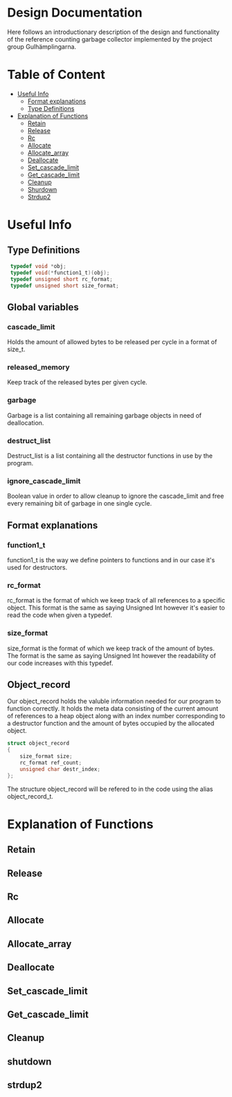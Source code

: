 # Design Documentation
Here follows an introductionary description of the design and functionality of the reference counting garbage collector implemented
by the project group Gulhämplingarna.

# Table of Content
* [Useful Info](#Uinfo)
    - [Format explanations](#format)
    - [Type Definitions](#typedef)
* [Explanation of Functions](#exp-func)
	- [Retain](#retain-exp)
	- [Release](#release-exp)
	- [Rc](#rc-exp)
	- [Allocate](#allocate-exp)
	- [Allocate_array](#allocate_array-exp)
	- [Deallocate](#deallocate-exp)
	- [Set_cascade_limit](#set_casc-exp)
	- [Get_cascade_limit](#get_casc-exp)
	- [Cleanup](#cleanup-exp)
	- [Shurdown](#shutdown-exp)
	- [Strdup2](#strdup2-exp)

# Useful Info <a name = "Uinfo"></a>

## Type Definitions <a name = "typedef"></a>
```c
 typedef void *obj;
 typedef void(*function1_t)(obj);
 typedef unsigned short rc_format;
 typedef unsigned short size_format;
```

## Global variables
### cascade_limit
Holds the amount of allowed bytes to be released per cycle in a format of size_t.
### released_memory
Keep track of the released bytes per given cycle.
### garbage
Garbage is a list containing all remaining garbage objects in need of deallocation.
### destruct_list
Destruct_list is a list containing all the destructor functions in use by the program.
### ignore_cascade_limit
Boolean value in order to allow cleanup to ignore the cascade_limit and free every remaining bit of garbage in one single cycle.

## Format explanations <a name = "format"></a>
### function1_t
function1_t is the way we define pointers to functions and in our case it's used for destructors.
### rc_format
rc_format is the format of which we keep track of all references to a specific object.
This format is the same as saying Unsigned Int however it's easier to read the code when given a typedef.
### size_format
size_format is the format of which we keep track of the amount of bytes. The format is the same as saying Unsigned Int however the readability of our code increases with this typedef.

## Object_record
Our object_record holds the valuble information needed for our program to function correctly.
It holds the meta data consisting of the current amount of references to a heap object along with an index number corresponding to a destructor function and the amount of bytes occupied by the allocated object.
```c
struct object_record
{
    size_format size;
    rc_format ref_count;
    unsigned char destr_index;
};
```
The structure object_record will be refered to in the code using the alias object_record_t.

# Explanation of Functions <a name = "exp-func"></a>

## Retain <a name = "retain-exp"></a>

## Release <a name = "release-exp"></a>

## Rc <a name = "rc-exp"></a>

## Allocate <a name = "allocate-exp"></a>

## Allocate_array <a name = "allocate_array-exp"></a>

## Deallocate <a name = "deallocate-exp"></a>

## Set_cascade_limit <a name = "set_casc-exp"></a>

## Get_cascade_limit <a name = "get_casc-exp"></a>

## Cleanup <a name = "cleanup-exp"></a>

## shutdown <a name = "shutdown-exp"></a>

## strdup2 <a name = "strdup2-exp"></a>

